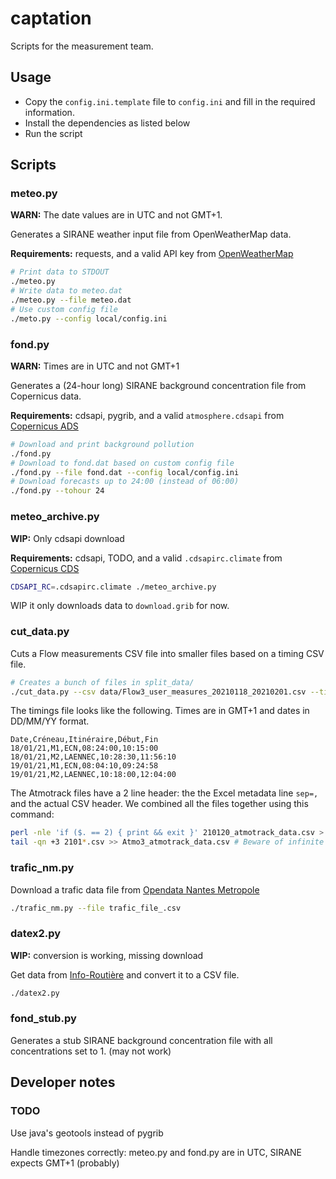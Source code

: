 # captation

Scripts for the measurement team.

## Usage

* Copy the `config.ini.template` file to `config.ini` and fill in the required information.
* Install the dependencies as listed below
* Run the script

## Scripts

### meteo.py

**WARN:** The date values are in UTC and not GMT+1.

Generates a SIRANE weather input file from OpenWeatherMap data.

**Requirements:** requests, and a valid API key from [OpenWeatherMap](https://openweathermap.org/)

```sh
# Print data to STDOUT
./meteo.py
# Write data to meteo.dat
./meteo.py --file meteo.dat
# Use custom config file
./meto.py --config local/config.ini
```

### fond.py

**WARN:** Times are in UTC and not GMT+1

Generates a (24-hour long) SIRANE background concentration file from Copernicus data.

**Requirements:** cdsapi, pygrib, and a valid `atmosphere.cdsapi` from [Copernicus ADS](https://ads.atmosphere.copernicus.eu/)

```sh
# Download and print background pollution
./fond.py
# Download to fond.dat based on custom config file
./fond.py --file fond.dat --config local/config.ini
# Download forecasts up to 24:00 (instead of 06:00)
./fond.py --tohour 24
```

### meteo_archive.py

**WIP:** Only cdsapi download

**Requirements:** cdsapi, TODO, and a valid `.cdsapirc.climate` from [Copernicus CDS](https://cds.climate.copernicus.eu/)

```sh
CDSAPI_RC=.cdsapirc.climate ./meteo_archive.py
```

WIP it only downloads data to `download.grib` for now.

### cut_data.py

Cuts a Flow measurements CSV file into smaller files based on a timing CSV file.

```sh
# Creates a bunch of files in split_data/
./cut_data.py --csv data/Flow3_user_measures_20210118_20210201.csv --times data/Horaires_Flow3.csv --capteur Flow3
```

The timings file looks like the following. Times are in GMT+1 and dates in DD/MM/YY format.

```csv
Date,Créneau,Itinéraire,Début,Fin
18/01/21,M1,ECN,08:24:00,10:15:00
18/01/21,M2,LAENNEC,10:28:30,11:56:10
19/01/21,M1,ECN,08:04:10,09:24:58
19/01/21,M2,LAENNEC,10:18:00,12:04:00
```

The Atmotrack files have a 2 line header: the the Excel metadata line `sep=,` and the actual CSV header.
We combined all the files together using this command:
```sh
perl -nle 'if ($. == 2) { print && exit }' 210120_atmotrack_data.csv > Atmo3_atmotrack_data.csv
tail -qn +3 2101*.csv >> Atmo3_atmotrack_data.csv # Beware of infinite loops
```

### trafic_nm.py

Download a trafic data file from [Opendata Nantes Metropole](https://data.nantesmetropole.fr/explore/dataset/244400404_fluidite-axes-routiers-nantes-metropole/export/)
```sh
./trafic_nm.py --file trafic_file_.csv
```

### datex2.py

**WIP:** conversion is working, missing download

Get data from [Info-Routière](http://diffusion-numerique.info-routiere.gouv.fr/toutes-les-dir-a10.html) and convert it to a CSV file.

```sh
./datex2.py
```


### fond_stub.py

Generates a stub SIRANE background concentration file with all concentrations set to 1. (may not work)

## Developer notes

### TODO

Use java's geotools instead of pygrib

Handle timezones correctly: meteo.py and fond.py are in UTC, SIRANE expects GMT+1 (probably)
